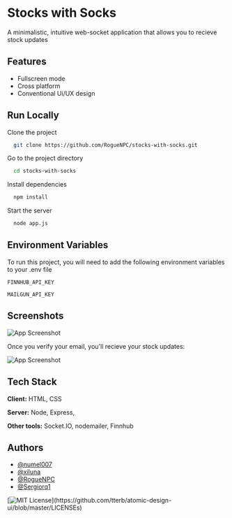 # Stocks with Socks

A minimalistic, intuitive web-socket application that allows you to recieve stock updates

## Features

- Fullscreen mode
- Cross platform
- Conventional Ui/UX design

## Run Locally

Clone the project

```bash
  git clone https://github.com/RogueNPC/stocks-with-socks.git
```

Go to the project directory

```bash
  cd stocks-with-socks
```

Install dependencies

```bash
  npm install
```

Start the server

```bash
  node app.js
```

## Environment Variables

To run this project, you will need to add the following environment variables to your .env file

`FINNHUB_API_KEY`

`MAILGUN_API_KEY`

## Screenshots


![App Screenshot](https://i.imgur.com/R7QApOL.png)

Once you verify your email, you'll recieve your stock updates:

![App Screenshot](https://i.imgur.com/K0Zay8J.png)

## Tech Stack

**Client:** HTML, CSS

**Server:** Node, Express, 

**Other tools:** Socket.IO, nodemailer, Finnhub

## Authors

- [@numel007](https://www.github.com/numel007)
- [@xiluna](https://www.github.com/xiluna)
- [@RogueNPC](https://www.github.com/RogueNPC)
- [@Sergiorq1](https://www.github.com/Sergiorq1)

[![MIT License](https://img.shields.io/apm/l/atomic-design-ui.svg?)](https://github.com/tterb/atomic-design-ui/blob/master/LICENSEs)
